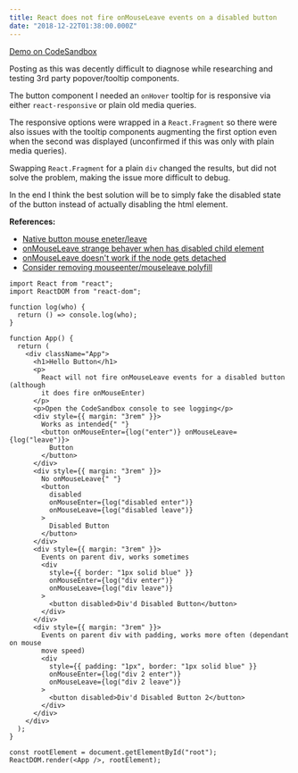 ```yaml
---
title: React does not fire onMouseLeave events on a disabled button
date: "2018-12-22T01:38:00.000Z"
---
```


[Demo on CodeSandbox](https://codesandbox.io/s/8xlw160jl9)

Posting as this was decently difficult to diagnose while researching and testing 3rd party popover/tooltip components.

The button component I needed an `onHover` tooltip for is responsive via either `react-responsive` or plain old media queries.

The responsive options were wrapped in a `React.Fragment` so there were also issues with the tooltip components augmenting the first option even when the second was displayed (unconfirmed if this was only with plain media queries).

Swapping `React.Fragment` for a plain `div` changed the results, but did not solve the problem, making the issue more difficult to debug.

In the end I think the best solution will be to simply fake the disabled state of the button instead of actually disabling the html element.

**References:**

- [Native button mouse eneter/leave](https://codesandbox.io/s/yqnx763509)
- [onMouseLeave strange behaver when has disabled child element](https://github.com/facebook/react/issues/10396)
- [onMouseLeave doesn't work if the node gets detached](https://github.com/facebook/react/issues/6807)
- [Consider removing mouseenter/mouseleave polyfill](https://github.com/facebook/react/issues/11972)

```
import React from "react";
import ReactDOM from "react-dom";

function log(who) {
  return () => console.log(who);
}

function App() {
  return (
    <div className="App">
      <h1>Hello Button</h1>
      <p>
        React will not fire onMouseLeave events for a disabled button (although
        it does fire onMouseEnter)
      </p>
      <p>Open the CodeSandbox console to see logging</p>
      <div style={{ margin: "3rem" }}>
        Works as intended{" "}
        <button onMouseEnter={log("enter")} onMouseLeave={log("leave")}>
          Button
        </button>
      </div>
      <div style={{ margin: "3rem" }}>
        No onMouseLeave{" "}
        <button
          disabled
          onMouseEnter={log("disabled enter")}
          onMouseLeave={log("disabled leave")}
        >
          Disabled Button
        </button>
      </div>
      <div style={{ margin: "3rem" }}>
        Events on parent div, works sometimes
        <div
          style={{ border: "1px solid blue" }}
          onMouseEnter={log("div enter")}
          onMouseLeave={log("div leave")}
        >
          <button disabled>Div'd Disabled Button</button>
        </div>
      </div>
      <div style={{ margin: "3rem" }}>
        Events on parent div with padding, works more often (dependant on mouse
        move speed)
        <div
          style={{ padding: "1px", border: "1px solid blue" }}
          onMouseEnter={log("div 2 enter")}
          onMouseLeave={log("div 2 leave")}
        >
          <button disabled>Div'd Disabled Button 2</button>
        </div>
      </div>
    </div>
  );
}

const rootElement = document.getElementById("root");
ReactDOM.render(<App />, rootElement);
```
